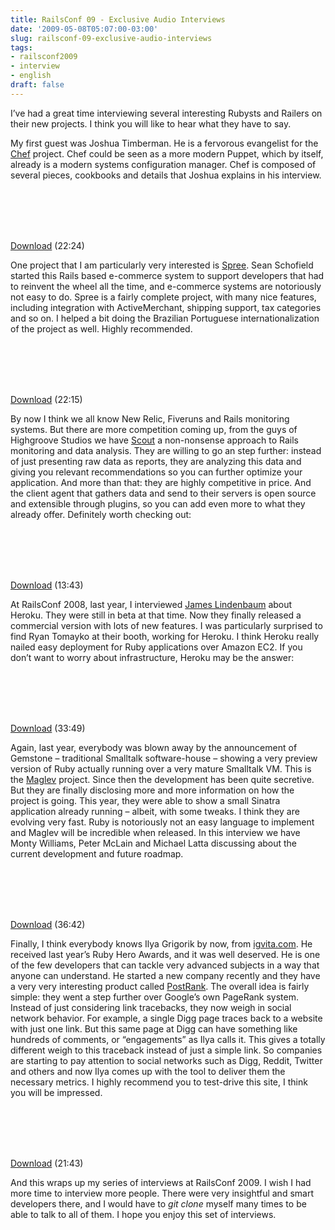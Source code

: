 ```yaml
---
title: RailsConf 09 - Exclusive Audio Interviews
date: '2009-05-08T05:07:00-03:00'
slug: railsconf-09-exclusive-audio-interviews
tags:
- railsconf2009
- interview
- english
draft: false
---
```




I’ve had a great time interviewing several interesting Rubysts and Railers on their new projects. I think you will like to hear what they have to say.

My first guest was Joshua Timberman. He is a fervorous evangelist for the [Chef](http://www.infoq.com/news/2009/01/chef-management-tool-announced) project. Chef could be seen as a more modern Puppet, which by itself, already is a modern systems configuration manager. Chef is composed of several pieces, cookbooks and details that Joshua explains in his interview.

<object type="application/x-shockwave-flash" data="http://s3.amazonaws.com/akitaonrails/files/player_mp3.swf" width="200" height="20"><br>
    <param name="movie" value="http://s3.amazonaws.com/akitaonrails/files/player_mp3.swf">
<br>
    <param name="bgcolor" value="#ffffff">
<br>
    <param name="FlashVars" value="mp3=http%3A//s3.amazonaws.com/akitaonrails/files/Joshua_Timberman_Chef.mp3">
<br>
</object>

[Download](http://s3.amazonaws.com/akitaonrails/files/Joshua_Timberman_Chef.mp3) (22:24)

One project that I am particularly very interested is [Spree](http://spreeecommerce.com/). Sean Schofield started this Rails based e-commerce system to support developers that had to reinvent the wheel all the time, and e-commerce systems are notoriously not easy to do. Spree is a fairly complete project, with many nice features, including integration with ActiveMerchant, shipping support, tax categories and so on. I helped a bit doing the Brazilian Portuguese internationalization of the project as well. Highly recommended.

<object type="application/x-shockwave-flash" data="http://s3.amazonaws.com/akitaonrails/files/player_mp3.swf" width="200" height="20"><br>
    <param name="movie" value="http://s3.amazonaws.com/akitaonrails/files/player_mp3.swf">
<br>
    <param name="bgcolor" value="#ffffff">
<br>
    <param name="FlashVars" value="mp3=http%3A//s3.amazonaws.com/akitaonrails/files/Sean_Schofield_Spree.mp3">
<br>
</object>

[Download](http://s3.amazonaws.com/akitaonrails/files/Sean_Schofield_Spree.mp3) (22:15)

By now I think we all know New Relic, Fiveruns and Rails monitoring systems. But there are more competition coming up, from the guys of Highgroove Studios we have [Scout](http://scoutapp.com/) a non-nonsense approach to Rails monitoring and data analysis. They are willing to go an step further: instead of just presenting raw data as reports, they are analyzing this data and giving you relevant recommendations so you can further optimize your application. And more than that: they are highly competitive in price. And the client agent that gathers data and send to their servers is open source and extensible through plugins, so you can add even more to what they already offer. Definitely worth checking out:

<object type="application/x-shockwave-flash" data="http://s3.amazonaws.com/akitaonrails/files/player_mp3.swf" width="200" height="20"><br>
    <param name="movie" value="http://s3.amazonaws.com/akitaonrails/files/player_mp3.swf">
<br>
    <param name="bgcolor" value="#ffffff">
<br>
    <param name="FlashVars" value="mp3=http%3A//s3.amazonaws.com/akitaonrails/files/Matt_Todd_Highgroove_Studios.mp3">
<br>
</object>

[Download](http://s3.amazonaws.com/akitaonrails/files/Matt_Todd_Highgroove_Studios.mp3) (13:43)

At RailsConf 2008, last year, I interviewed [James Lindenbaum](http://www.akitaonrails.com/2008/6/5/railsconf-2008-brazil-rails-podcast-special-edition) about Heroku. They were still in beta at that time. Now they finally released a commercial version with lots of new features. I was particularly surprised to find Ryan Tomayko at their booth, working for Heroku. I think Heroku really nailed easy deployment for Ruby applications over Amazon EC2. If you don’t want to worry about infrastructure, Heroku may be the answer:

<object type="application/x-shockwave-flash" data="http://s3.amazonaws.com/akitaonrails/files/player_mp3.swf" width="200" height="20"><br>
    <param name="movie" value="http://s3.amazonaws.com/akitaonrails/files/player_mp3.swf">
<br>
    <param name="bgcolor" value="#ffffff">
<br>
    <param name="FlashVars" value="mp3=http%3A//s3.amazonaws.com/akitaonrails/files/Ryan_Tomayko_Heroku.mp3">
<br>
</object>

[Download](http://s3.amazonaws.com/akitaonrails/files/Ryan_Tomayko_Heroku.mp3) (33:49)

Again, last year, everybody was blown away by the announcement of Gemstone – traditional Smalltalk software-house – showing a very preview version of Ruby actually running over a very mature Smalltalk VM. This is the [Maglev](http://maglev.gemstone.com/) project. Since then the development has been quite secretive. But they are finally disclosing more and more information on how the project is going. This year, they were able to show a small Sinatra application already running – albeit, with some tweaks. I think they are evolving very fast. Ruby is notoriously not an easy language to implement and Maglev will be incredible when released. In this interview we have Monty Williams, Peter McLain and Michael Latta discussing about the current development and future roadmap.

<object type="application/x-shockwave-flash" data="http://s3.amazonaws.com/akitaonrails/files/player_mp3.swf" width="200" height="20"><br>
    <param name="movie" value="http://s3.amazonaws.com/akitaonrails/files/player_mp3.swf">
<br>
    <param name="bgcolor" value="#ffffff">
<br>
    <param name="FlashVars" value="mp3=http%3A//s3.amazonaws.com/akitaonrails/files/Maglev_Team.mp3">
<br>
</object>

[Download](http://s3.amazonaws.com/akitaonrails/files/Maglev_Team.mp3) (36:42)

Finally, I think everybody knows Ilya Grigorik by now, from [igvita.com](http://www.igvita.com). He received last year’s Ruby Hero Awards, and it was well deserved. He is one of the few developers that can tackle very advanced subjects in a way that anyone can understand. He started a new company recently and they have a very very interesting product called [PostRank](http://www.postrank.com). The overall idea is fairly simple: they went a step further over Google’s own PageRank system. Instead of just considering link tracebacks, they now weigh in social network behavior. For example, a single Digg page traces back to a website with just one link. But this same page at Digg can have something like hundreds of comments, or “engagements” as Ilya calls it. This gives a totally different weigh to this traceback instead of just a simple link. So companies are starting to pay attention to social networks such as Digg, Reddit, Twitter and others and now Ilya comes up with the tool to deliver them the necessary metrics. I highly recommend you to test-drive this site, I think you will be impressed.

<object type="application/x-shockwave-flash" data="http://s3.amazonaws.com/akitaonrails/files/player_mp3.swf" width="200" height="20"><br>
    <param name="movie" value="http://s3.amazonaws.com/akitaonrails/files/player_mp3.swf">
<br>
    <param name="bgcolor" value="#ffffff">
<br>
    <param name="FlashVars" value="mp3=http%3A//s3.amazonaws.com/akitaonrails/files/Ilya_Grigorik_PostRank.com.mp3">
<br>
</object>

[Download](http://s3.amazonaws.com/akitaonrails/files/Ilya_Grigorik_PostRank.com.mp3) (21:43)

And this wraps up my series of interviews at RailsConf 2009. I wish I had more time to interview more people. There were very insightful and smart developers there, and I would have to _git clone_ myself many times to be able to talk to all of them. I hope you enjoy this set of interviews.

